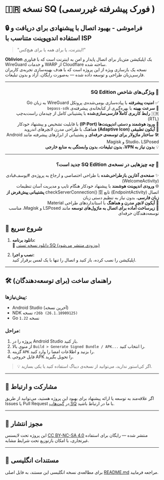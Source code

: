 # 🇮🇷 نسخه SQ (فورک پیشرفته غیررسمی )
## 🔒 فراموشی - بهبود اتصال با پیشنهادی برای دریافت و استفاده اندوپوینت متناسب با ISP

> "اینترنت، یا برای همه یا برای هیچ‌کس!"

**Oblivion** یک اپلیکیشن متن‌باز برای اتصال پایدار و امن به اینترنت است که با فناوری WireGuard و خدمات WARP از Cloudflare ساخته شده.  
نسخه یک بازسازی ویژه از این پروژه است که با هدف بهینه‌سازی تجربه‌ی کاربران فارسی‌زبان طراحی و توسعه داده شده — به‌صورت رایگان، آزاد و بدون تبلیغات.

---
<div dir="rtl" align="right">

### 🎯 ویژگی‌های شاخص SQ Edition

✅ **امنیت پیشرفته** با پیاده‌سازی بومی‌شده‌ی پروتکل WireGuard به زبان Go  
🚀 **سرعت بهینه** با بهره‌گیری از کتابخانه‌ی پیشرفته‌ی `bepass-sdk`  
🇮🇷 **رابط کاربری کاملاً فارسی‌سازی‌شده** با پشتیبانی کامل از چیدمان راست‌به‌چپ (RTL)  
🔧 **ورود هوشمند و دستی اندپوینت‌ها (IP:Port)** با قابلیت تشخیص و پیشنهاد خودکار  
📱 **آیکون تطبیقی (Adaptive Icon)** هماهنگ با طراحی مدرن لانچرهای اندروید  
🛠 **ساختار ماژولار برای توسعه‌ی حرفه‌ای** و پشتیبانی از ابزارهای پیشرفته مانند Android Studio، LSPosed و Magisk  
💡 **بدون نیاز به VPN، بدون تبلیغات، بدون وابستگی به منابع خارجی**

---

### 🧪 چه چیزهایی در نسخه‌ی SQ Edition جدید است؟

✨ **صفحه‌ی آغازین بازطراحی‌شده** با طراحی اختصاصی و ارجاع به پروژه‌ی #یوسف‌قبادی (WelcomeActivity)  
🌐 **ورودی اندپوینت هوشمند** با پیشنهاد خودکار هنگام تایپ و مدیریت آسان تنظیمات اتصال (EndpointActivity)  تابع checkServerConnection()
🈳 **پشتیبانی پیش‌فرض از زبان فارسی**، بدون نیاز به تنظیم دستی زبان  
🧊 **آیکون لانچر مدرن و هماهنگ** با استانداردهای طراحی Material  
🧩 **زیرساخت آماده برای اتصال به ماژول‌های توسعه** مانند LSPosed و Magisk، مناسب توسعه‌دهندگان حرفه‌ای

</div>


## 🚀 شروع سریع

1. **دانلود برنامه:**  
   🔽 [دانلود نسخه تستی SQ (به‌زودی منتشر می‌شود)](https://github.com/SQSh1/oblivion/releases)

2. **نصب و اجرا:**  
   اپلیکیشن را نصب کرده، باز کنید و اتصال را تنها با یک لمس برقرار کنید.

---

## 🛠 راهنمای ساخت (برای توسعه‌دهندگان)

### پیش‌نیازها:
- Android Studio (آخرین نسخه)
- NDK نسخه `r26b (26.1.10909125)`
- Go نسخه `1.22`

### مراحل:
1. پروژه را در Android Studio باز کنید.  
2. از منوی بالا `Build > Generate Signed Bundle / APK...` را انتخاب کنید.  
3. گزینه `APK` را بزنید و اطلاعات امضا را وارد کنید.  
4. فایل خروجی APK را تحویل بگیرید.

> 💡 اگر کی‌استور ندارید، می‌توانید از نسخه‌ی دیباگ استفاده کنید یا یکی بسازید.

---

## 🙌 مشارکت و ارتباط

اگر علاقه‌مند به توسعه یا ارائه پیشنهاد برای بهبود این پروژه هستید، می‌توانید از طریق Issues یا Pull Request در [گیت‌هاب SQ](https://github.com/SQSh1/oblivion) با ما در ارتباط باشید.

---

## 📜 مجوز انتشار

این پروژه تحت لایسنس [CC BY-NC-SA 4.0](https://creativecommons.org/licenses/by-nc-sa/4.0/) منتشر شده — رایگان برای استفاده غیرتجاری، با امکان بازتوزیع تحت شرایط مشابه.

---

## 📘 مستندات انگلیسی

برای مطالعه‌ی نسخه انگلیسی این مستند، به فایل اصلی [README.md](https://github.com/SQSh1/oblivion/blob/main/README.md) مراجعه فرمایید.
